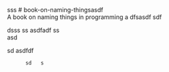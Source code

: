  sss     # book-on-naming-thingsasdf  
A book on naming things in programming
a 
dfsasdf  sdf 

 dsss ss
asdfadf 
ss    
asd
                                    
            
   sd
asdfdf
 
          sd   s
